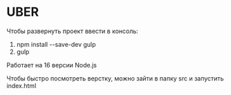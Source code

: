 # UBER

Чтобы развернуть проект ввести в консоль:
  
  1) npm install --save-dev gulp
  2) gulp
  
Работает на 16 версии Node.js

Чтобы быстро посмотреть верстку, можно зайти в папку src и запустить index.html
